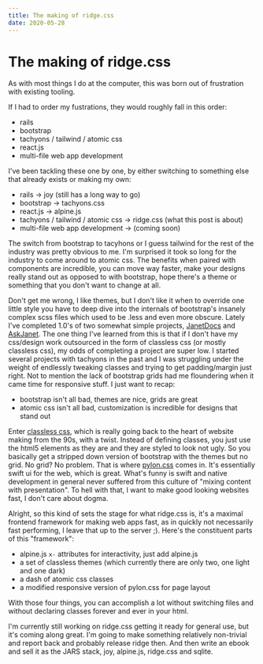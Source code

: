 ```yaml
---
title: The making of ridge.css
date: 2020-05-28
---
```


# The making of ridge.css

As with most things I do at the computer, this was born out of frustration with existing tooling.

If I had to order my fustrations, they would roughly fall in this order:

- rails
- bootstrap
- tachyons / tailwind / atomic css
- react.js
- multi-file web app development

I've been tackling these one by one, by either switching to something else that already exists or making my own:

- rails -> joy (still has a long way to go)
- bootstrap -> tachyons.css
- react.js -> alpine.js
- tachyons / tailwind / atomic css -> ridge.css (what this post is about)
- multi-file web app development -> (coming soon)

The switch from bootstrap to tacyhons or I guess tailwind for the rest of the industry was pretty obvious to me. I'm surprised it took so long for the industry to come around to atomic css. The benefits when paired with components are incredible, you can move way faster, make your designs really stand out as opposed to with bootstrap, hope there's a theme or something that you don't want to change at all.

Don't get me wrong, I like themes, but I don't like it when to override one little style you have to deep dive into the internals of bootstrap's insanely complex scss files which used to be .less and even more obscure. Lately I've completed 1.0's of two somewhat simple projects, [JanetDocs](https://janetdocs.com) and [AskJanet](https://askjanet.xyz). The one thing I've learned from this is that if I don't have my css/design work outsourced in the form of classless css (or mostly classless css), my odds of completing a project are super low. I started several projects with tachyons in the past and I was struggling under the weight of endlessly tweaking classes and trying to get padding/margin just right. Not to mention the lack of bootstrap grids had me floundering when it came time for responsive stuff. I just want to recap:

- bootstrap isn't all bad, themes are nice, grids are great
- atomic css isn't all bad, customization is incredible for designs that stand out

Enter [classless css](https://github.com/dbohdan/classless-css), which is really going back to the heart of website making from the 90s, with a twist. Instead of defining classes, you just use the html5 elements as they are and they are styled to look not ugly. So you basically get a stripped down version of bootstrap with the themes but no grid. No grid? No problem. That is where [pylon.css](https://almonk.github.io/pylon/) comes in. It's essentially swift ui for the web, which is great. What's funny is swift and native development in general never suffered from this culture of "mixing content with presentation". To hell with that, I want to make good looking websites fast, I don't care about dogma.

Alright, so this kind of sets the stage for what ridge.css is, it's a maximal frontend framework for making web apps fast, as in quickly not necessarily fast performing, I leave that up to the server ;). Here's the constituent parts of this "framework":

- alpine.js `x-` attributes for interactivity, just add alpine.js
- a set of classless themes (which currently there are only two, one light and one dark)
- a dash of atomic css classes
- a modified responsive version of pylon.css for page layout

With those four things, you can accomplish a lot without switching files and without declaring classes forever and ever in your html.

I'm currently still working on ridge.css getting it ready for general use, but it's coming along great. I'm going to make something relatively non-trivial and report back and probably release ridge then. And then write an ebook and sell it as the JARS stack, joy, alpine.js, ridge.css and sqlite.
